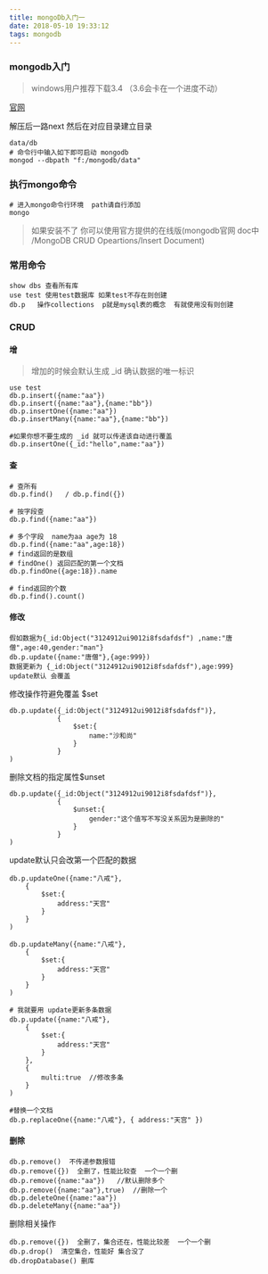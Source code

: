```yaml
---
title: mongoDb入门一
date: 2018-05-10 19:33:12
tags: mongodb
---
```



### mongodb入门

> windows用户推荐下载3.4 （3.6会卡在一个进度不动）

[官网](https://www.mongodb.com/)

解压后一路next 然后在对应目录建立目录 

```
data/db
# 命令行中输入如下即可启动 mongodb
mongod --dbpath "f:/mongodb/data"
```

### 执行mongo命令

```
# 进入mongo命令行环境  path请自行添加
mongo 
``` 

> 如果安装不了  你可以使用官方提供的在线版(mongodb官网 doc中 /MongoDB CRUD Opeartions/Insert Document)
 


### 常用命令

```
show dbs 查看所有库
use test 使用test数据库 如果test不存在则创建
db.p   操作collections  p就是mysql表的概念  有就使用没有则创建
```

### CRUD

#### 增

> 增加的时候会默认生成 _id 确认数据的唯一标识


```
use test
db.p.insert({name:"aa"})
db.p.insert({name:"aa"},{name:"bb"})
db.p.insertOne({name:"aa"})
db.p.insertMany({name:"aa"},{name:"bb"})

#如果你想不要生成的 _id 就可以传递该自动进行覆盖
db.p.insertOne({_id:"hello",name:"aa"})
```

#### 查

```
# 查所有
db.p.find()   / db.p.find({})

# 按字段查
db.p.find({name:"aa"})

# 多个字段  name为aa age为 18
db.p.find({name:"aa",age:18})
# find返回的是数组
# findOne() 返回匹配的第一个文档
db.p.findOne({age:18}).name

# find返回的个数
db.p.find().count()
``` 

#### 修改

```
假如数据为{_id:Object("3124912ui9012i8fsdafdsf") ,name:"唐僧",age:40,gender:"man"}
db.p.update({name:"唐僧"},{age:999})
数据更新为 {_id:Object("3124912ui9012i8fsdafdsf"),age:999}
update默认 会覆盖
```

修改操作符避免覆盖 $set

```
db.p.update({_id:Object("3124912ui9012i8fsdafdsf")},
            {
                $set:{
                    name:"沙和尚"
                }
            }
)
```

删除文档的指定属性$unset

```
db.p.update({_id:Object("3124912ui9012i8fsdafdsf")},
            {
                $unset:{
                    gender:"这个值写不写没关系因为是删除的"
                }
            }
)
```

update默认只会改第一个匹配的数据

```
db.p.updateOne({name:"八戒"},
    {
        $set:{
            address:"天宫"
        }
    }
)

db.p.updateMany({name:"八戒"},
    {
        $set:{
            address:"天宫"
        }
    }
)

# 我就要用 update更新多条数据
db.p.update({name:"八戒"},
    {
        $set:{
            address:"天宫"
        }
    },
    {
        multi:true  //修改多条
    }
)

#替换一个文档
db.p.replaceOne({name:"八戒"}, { address:"天宫" })
```

#### 删除

```
db.p.remove()  不传递参数报错
db.p.remove({})  全删了，性能比较查  一个一个删
db.p.remove({name:"aa"})   //默认删除多个
db.p.remove({name:"aa"},true)  //删除一个
db.p.deleteOne({name:"aa"})
db.p.deleteMany({name:"aa"})
```

删除相关操作

```
db.p.remove({})  全删了，集合还在，性能比较差  一个一个删
db.p.drop()  清空集合，性能好 集合没了
db.dropDatabase() 删库
```
